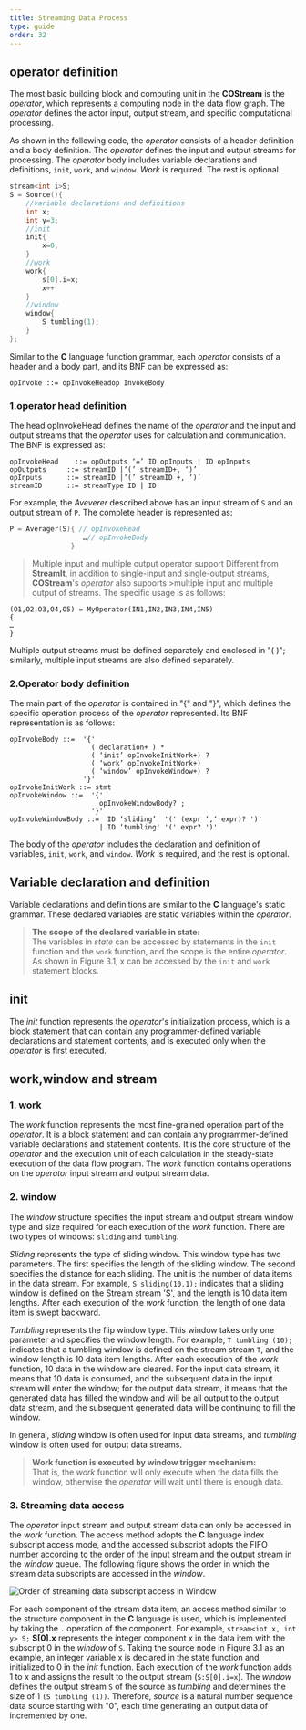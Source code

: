 ```yaml
---
title: Streaming Data Process
type: guide
order: 32
---
```


##    operator definition

The most basic building block and computing unit in the **COStream** is the *operator*, which represents a computing node in the data flow graph. The *operator* defines the actor input, output stream, and specific computational processing.

As shown in the following code, the *operator* consists of a header definition and a body definition. The *operator* defines the input and output streams for processing. The *operator* body includes variable declarations and definitions, `init`, `work`, and `window`. *Work* is required. The rest is optional.
```c++
stream<int i>S;
S = Source(){
    //variable declarations and definitions
    int x;
    int y=3;
    //init
    init{
        x=0;
    }
    //work
    work{
        s[0].i=x;
        x++
    }
    //window
    window{
        S tumbling(1);
    }
};
```
Similar to the **C** language function grammar, each *operator* consists of a header and a body part, and its BNF can be expressed as:
```
opInvoke ::= opInvokeHeadop InvokeBody
```
### 1.operator head definition
The head opInvokeHead defines the name of the *operator* and the input and output streams that the *operator* uses for calculation and communication. The BNF is expressed as:
```
opInvokeHead    ::= opOutputs ‘=’ ID opInputs | ID opInputs
opOutputs	  ::= streamID |‘(’ streamID+, ‘)’
opInputs	  ::= streamID |‘(’ streamID +, ‘)’
streamID	  ::= streamType ID | ID
```
For example, the *Aveverer* described above has an input stream of `S` and an output stream of `P`. The complete header is represented as:
```c++
P = Averager(S){ // opInvokeHead
                  …// opInvokeBody
               }
```
>Multiple input and multiple output operator support
>Different from **StreamIt**, in addition to single-input and single-output streams, **COStream**'s *operator* also supports >multiple input and multiple output of streams. The specific usage is as follows:
```
(O1,O2,O3,O4,O5) = MyOperator(IN1,IN2,IN3,IN4,IN5)
{
…
}
```
Multiple output streams must be defined separately and enclosed in "( )"; similarly, multiple input streams are also defined separately.

### 2.Operator body definition
The main part of the *operator* is contained in "{" and "}", which defines the specific operation process of the *operator* represented. Its BNF representation is as follows:
```
opInvokeBody ::=  '{'
                    ( declaration+ ) *
                    ( ‘init’ opInvokeInitWork+) ?
                    ( ‘work’ opInvokeInitWork+)
                    ( ‘window’ opInvokeWindow+) ?
                  '}'
opInvokeInitWork ::= stmt
opInvokeWindow ::=  '{'
                      opInvokeWindowBody? ;
                    '}'
opInvokeWindowBody ::=  ID ‘sliding’  '(' (expr ‘,‘ expr)? ')'
                      | ID ‘tumbling' '(' expr? ')'
````
The body of the *operator* includes the declaration and definition of variables, `init`, `work`, and `window`. *Work* is required, and the rest is optional.

##   Variable declaration and definition

Variable declarations and definitions are similar to the **C** language's static grammar. These declared variables are static variables within the *operator*.
>**The scope of the declared variable in state:**  
>The variables in *state* can be accessed by statements in the `init` function and the `work` function, and the scope is the entire *operator*. As shown in Figure 3.1, x can be accessed by the `init` and `work` statement blocks.

##  init

The *init* function represents the *operator*'s initialization process, which is a block statement that can contain any programmer-defined variable declarations and statement contents, and is executed only when the *operator* is first executed.

##   work,window and stream

### 1. work
The *work* function represents the most fine-grained operation part of the *operator*. It is a block statement and can contain any programmer-defined variable declarations and statement contents. It is the core structure of the *operator* and the execution unit of each calculation in the steady-state execution of the data flow program. The *work* function contains operations on the *operator* input stream and output stream data.

### 2. window
The *window* structure specifies the input stream and output stream window type and size required for each execution of the *work* function. There are two types of windows: `sliding` and `tumbling`.

*Sliding* represents the type of sliding window. This window type has two parameters. The first specifies the length of the sliding window. The second specifies the distance for each sliding. The unit is the number of data items in the data stream. For example, `S sliding(10,1);` indicates that a sliding window is defined on the Stream stream 'S', and the length is 10 data item lengths. After each execution of the *work* function, the length of one data item is swept backward.

*Tumbling* represents the flip window type. This window takes only one parameter and specifies the window length. For example, `T tumbling (10);` indicates that a tumbling window is defined on the stream stream `T`, and the window length is 10 data item lengths. After each execution of the *work* function, 10 data in the window are cleared. For the input data stream, it means that 10 data is consumed, and the subsequent data in the input stream will enter the window; for the output data stream, it means that the generated data has filled the window and will be all output to the output data stream, and the subsequent generated data will be continuing to fill the window.

In general, *sliding* window is often used for input data streams, and *tumbling* window is often used for output data streams.

>**Work function is executed by window trigger mechanism:**    
That is, the *work* function will only execute when the data fills the window, otherwise the *operator* will wait until there is enough data.

### 3. Streaming data access
The *operator* input stream and output stream data can only be accessed in the *work* function. The access method adopts the 
**C** language index subscript access mode, and the accessed subscript adopts the FIFO number according to the order of the input stream and the output stream in the *window* queue. The following figure shows the order in which the stream data subscripts are accessed in the *window*.

![Order of streaming data subscript access in Window](/img/PART1-3.4.png)

For each component of the stream data item, an access method similar to the structure component in the **C** language is used, which is implemented by taking the `.` operation of the component. For example, `stream<int x, int y> S;` **S[0].x** represents the integer component x in the data item with the subscript 0 in the *window* of `S`.
Taking the source node in Figure 3.1 as an example, an integer variable x is declared in the state function and initialized to 0 in the *init* function. Each execution of the *work* function adds 1 to x and assigns the result to the output stream (`S:S[0].i=x`). The *window* defines the output stream `S` of the source as *tumbling* and determines the size of 1 `(S tumbling (1))`. Therefore, *source* is a natural number sequence data source starting with "0", each time generating an output data of incremented by one.
